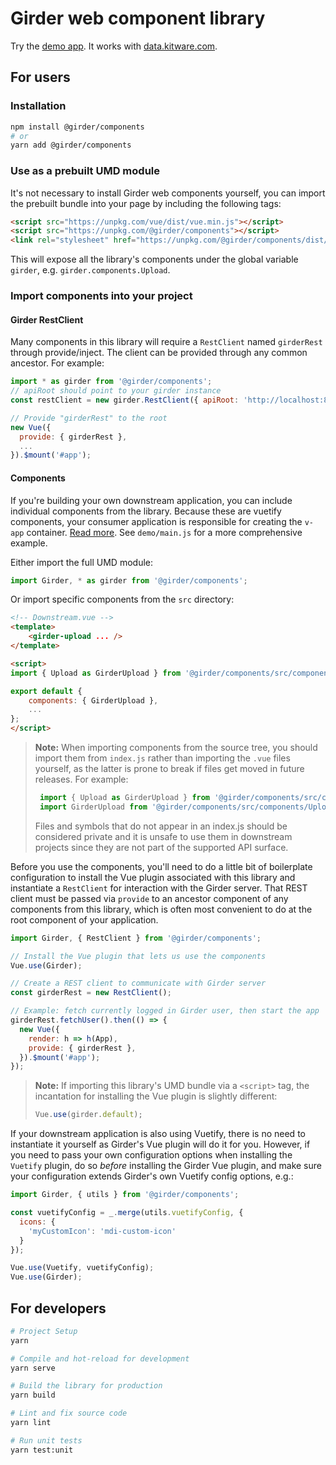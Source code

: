 # Girder web component library

Try the [demo app](https://girder.github.io/girder_web_components/).  It works with [data.kitware.com](https://data.kitware.com/).

## For users

### Installation

```bash
npm install @girder/components
# or
yarn add @girder/components
```

### Use as a prebuilt UMD module

It's not necessary to install Girder web components yourself, you can import the prebuilt bundle
into your page by including the following tags:

```html
<script src="https://unpkg.com/vue/dist/vue.min.js"></script>
<script src="https://unpkg.com/@girder/components"></script>
<link rel="stylesheet" href="https://unpkg.com/@girder/components/dist/girder.css">
```

This will expose all the library's components under the global variable `girder`, e.g.
`girder.components.Upload`.

### Import components into your project

#### Girder RestClient

Many components in this library will require a `RestClient` named `girderRest` through provide/inject.
The client can be provided through any common ancestor.  For example:

```javascript
import * as girder from '@girder/components';
// apiRoot should point to your girder instance
const restClient = new girder.RestClient({ apiRoot: 'http://localhost:8080/api/v1' });

// Provide "girderRest" to the root
new Vue({
  provide: { girderRest },
  ...
}).$mount('#app');
```

#### Components

If you're building your own downstream application, you can include individual components from the library. Because these are vuetify components, your consumer application is responsible for creating the `v-app` container.  [Read more](https://vuetifyjs.com/en/layout/pre-defined#all-about-app).  See `demo/main.js` for a more comprehensive example.

Either import the full UMD module:

```javascript
import Girder, * as girder from '@girder/components';
```

Or import specific components from the `src` directory:

```html
<!-- Downstream.vue -->
<template>
    <girder-upload ... />
</template>

<script>
import { Upload as GirderUpload } from '@girder/components/src/components';

export default {
    components: { GirderUpload },
    ...
};
</script>
```

> **Note:** When importing components from the source tree, you should import
> them from `index.js` rather than importing the `.vue` files yourself, as the
> latter is prone to break if files get moved in future releases. For example:
> ```javascript
>  import { Upload as GirderUpload } from '@girder/components/src/components';  // Good
>  import GirderUpload from '@girder/components/src/components/Upload.vue'; // Unsafe -- may move in future
> ```
> Files and symbols that do not appear in an index.js should be considered private and it
> is unsafe to use them in downstream projects since they are not part of the supported API surface.

Before you use the components, you'll need to do a little bit of boilerplate configuration to
install the Vue plugin associated with this library and instantiate a ``RestClient`` for interaction
with the Girder server. That REST client must be passed via ``provide`` to an ancestor component
of any components from this library, which is often most convenient to do at the root component
of your application.

```javascript
import Girder, { RestClient } from '@girder/components';

// Install the Vue plugin that lets us use the components
Vue.use(Girder);

// Create a REST client to communicate with Girder server
const girderRest = new RestClient();

// Example: fetch currently logged in Girder user, then start the app
girderRest.fetchUser().then(() => {
  new Vue({
    render: h => h(App),
    provide: { girderRest },
  }).$mount('#app');
});
```

> **Note:** If importing this library's UMD bundle via a ``<script>`` tag, the incantation for
> installing the Vue plugin is slightly different:
> ```javascript
> Vue.use(girder.default);
> ```

If your downstream application is also using Vuetify, there is no need to instantiate it yourself
as Girder's Vue plugin will do it for you. However, if you need to pass your own configuration
options when installing the ``Vuetify`` plugin, do so *before* installing the Girder Vue plugin,
and make sure your configuration extends Girder's own Vuetify config options, e.g.:

```javascript
import Girder, { utils } from '@girder/components';

const vuetifyConfig = _.merge(utils.vuetifyConfig, {
  icons: {
    'myCustomIcon': 'mdi-custom-icon'
  }
});

Vue.use(Vuetify, vuetifyConfig);
Vue.use(Girder);
```

## For developers

```bash
# Project Setup
yarn

# Compile and hot-reload for development
yarn serve

# Build the library for production
yarn build

# Lint and fix source code
yarn lint

# Run unit tests
yarn test:unit
```
